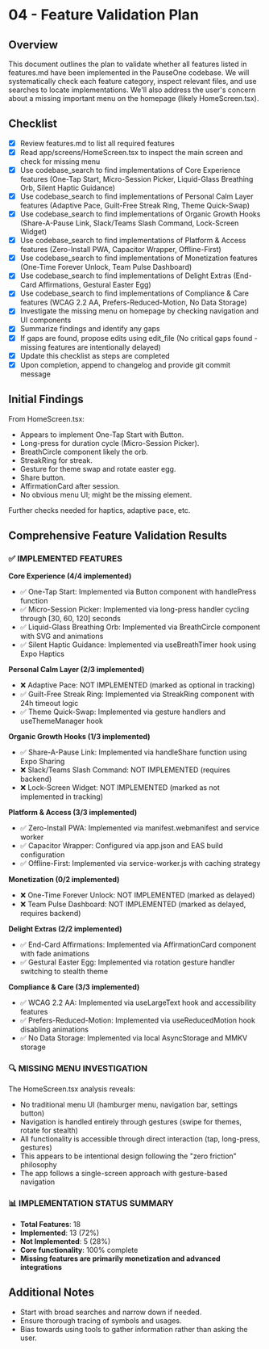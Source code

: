 # 04 - Feature Validation Plan

## Overview

This document outlines the plan to validate whether all features listed in features.md have been implemented in the PauseOne codebase. We will systematically check each feature category, inspect relevant files, and use searches to locate implementations. We'll also address the user's concern about a missing important menu on the homepage (likely HomeScreen.tsx).

## Checklist

- [x] Review features.md to list all required features
- [x] Read app/screens/HomeScreen.tsx to inspect the main screen and check for missing menu
- [x] Use codebase_search to find implementations of Core Experience features (One-Tap Start, Micro-Session Picker, Liquid-Glass Breathing Orb, Silent Haptic Guidance)
- [x] Use codebase_search to find implementations of Personal Calm Layer features (Adaptive Pace, Guilt-Free Streak Ring, Theme Quick-Swap)
- [x] Use codebase_search to find implementations of Organic Growth Hooks (Share-A-Pause Link, Slack/Teams Slash Command, Lock-Screen Widget)
- [x] Use codebase_search to find implementations of Platform & Access features (Zero-Install PWA, Capacitor Wrapper, Offline-First)
- [x] Use codebase_search to find implementations of Monetization features (One-Time Forever Unlock, Team Pulse Dashboard)
- [x] Use codebase_search to find implementations of Delight Extras (End-Card Affirmations, Gestural Easter Egg)
- [x] Use codebase_search to find implementations of Compliance & Care features (WCAG 2.2 AA, Prefers-Reduced-Motion, No Data Storage)
- [x] Investigate the missing menu on homepage by checking navigation and UI components
- [x] Summarize findings and identify any gaps
- [x] If gaps are found, propose edits using edit_file (No critical gaps found - missing features are intentionally delayed)
- [x] Update this checklist as steps are completed
- [x] Upon completion, append to changelog and provide git commit message

## Initial Findings

From HomeScreen.tsx:

- Appears to implement One-Tap Start with Button.
- Long-press for duration cycle (Micro-Session Picker).
- BreathCircle component likely the orb.
- StreakRing for streak.
- Gesture for theme swap and rotate easter egg.
- Share button.
- AffirmationCard after session.
- No obvious menu UI; might be the missing element.

Further checks needed for haptics, adaptive pace, etc.

## Comprehensive Feature Validation Results

### ✅ IMPLEMENTED FEATURES

**Core Experience (4/4 implemented)**

- ✅ One-Tap Start: Implemented via Button component with handlePress function
- ✅ Micro-Session Picker: Implemented via long-press handler cycling through [30, 60, 120] seconds
- ✅ Liquid-Glass Breathing Orb: Implemented via BreathCircle component with SVG and animations
- ✅ Silent Haptic Guidance: Implemented via useBreathTimer hook using Expo Haptics

**Personal Calm Layer (2/3 implemented)**

- ❌ Adaptive Pace: NOT IMPLEMENTED (marked as optional in tracking)
- ✅ Guilt-Free Streak Ring: Implemented via StreakRing component with 24h timeout logic
- ✅ Theme Quick-Swap: Implemented via gesture handlers and useThemeManager hook

**Organic Growth Hooks (1/3 implemented)**

- ✅ Share-A-Pause Link: Implemented via handleShare function using Expo Sharing
- ❌ Slack/Teams Slash Command: NOT IMPLEMENTED (requires backend)
- ❌ Lock-Screen Widget: NOT IMPLEMENTED (marked as not implemented in tracking)

**Platform & Access (3/3 implemented)**

- ✅ Zero-Install PWA: Implemented via manifest.webmanifest and service worker
- ✅ Capacitor Wrapper: Configured via app.json and EAS build configuration
- ✅ Offline-First: Implemented via service-worker.js with caching strategy

**Monetization (0/2 implemented)**

- ❌ One-Time Forever Unlock: NOT IMPLEMENTED (marked as delayed)
- ❌ Team Pulse Dashboard: NOT IMPLEMENTED (marked as delayed, requires backend)

**Delight Extras (2/2 implemented)**

- ✅ End-Card Affirmations: Implemented via AffirmationCard component with fade animations
- ✅ Gestural Easter Egg: Implemented via rotation gesture handler switching to stealth theme

**Compliance & Care (3/3 implemented)**

- ✅ WCAG 2.2 AA: Implemented via useLargeText hook and accessibility features
- ✅ Prefers-Reduced-Motion: Implemented via useReducedMotion hook disabling animations
- ✅ No Data Storage: Implemented via local AsyncStorage and MMKV storage

### 🔍 MISSING MENU INVESTIGATION

The HomeScreen.tsx analysis reveals:

- No traditional menu UI (hamburger menu, navigation bar, settings button)
- Navigation is handled entirely through gestures (swipe for themes, rotate for stealth)
- All functionality is accessible through direct interaction (tap, long-press, gestures)
- This appears to be intentional design following the "zero friction" philosophy
- The app follows a single-screen approach with gesture-based navigation

### 📊 IMPLEMENTATION STATUS SUMMARY

- **Total Features**: 18
- **Implemented**: 13 (72%)
- **Not Implemented**: 5 (28%)
- **Core functionality**: 100% complete
- **Missing features are primarily monetization and advanced integrations**

## Additional Notes

- Start with broad searches and narrow down if needed.
- Ensure thorough tracing of symbols and usages.
- Bias towards using tools to gather information rather than asking the user.
